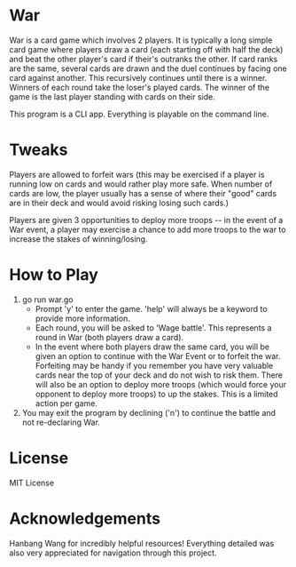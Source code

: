 # War

War is a card game which involves 2 players. It is typically a long simple card game where players draw a card (each starting off with half the deck) and beat the other player's card if their's outranks the other. If card ranks are the same, several cards are drawn and the duel continues by facing one card against another. This recursively continues until there is a winner. Winners of each round take the loser's played cards. The winner of the game is the last player standing with cards on their side. 

This program is a CLI app. Everything is playable on the command line. 

# Tweaks

Players are allowed to forfeit wars (this may be exercised if a player is running low on cards and would rather play more safe. When number of cards are low, the player usually has a sense of where their "good" cards are in their deck and would avoid risking losing such cards.)

Players are given 3 opportunities to deploy more troops -- in the event of a War event, a player may exercise a chance to add more troops to the war to increase the stakes of winning/losing.

# How to Play

1. go run war.go 
   - Prompt 'y' to enter the game. 'help' will always be a keyword to provide more information. 
   - Each round, you will be asked to 'Wage battle'. This represents a round in War (both players draw a card).
   - In the event where both players draw the same card, you will be given an option to continue with the War Event or to forfeit the war. Forfeiting may be handy if you remember you have very valuable cards near the top of your deck and do not wish to risk them. There will also be an option to deploy more troops (which would force your opponent to deploy more troops) to up the stakes. This is a limited action per game. 
2. You may exit the program by declining ('n') to continue the battle and not re-declaring War. 

# License 
MIT License

# Acknowledgements

Hanbang Wang for incredibly helpful resources! Everything detailed was also very appreciated for navigation through this project. 
